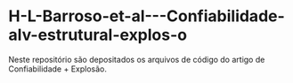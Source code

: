 # H-L-Barroso-et-al---Confiabilidade-alv-estrutural-explos-o
Neste repositório são depositados os arquivos de código do artigo de Confiabilidade + Explosão.
